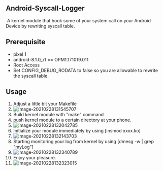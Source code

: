 Android-Syscall-Logger
---

​	A kernel module that hook some of your system call on your Android Device by rewriting  syscall table.

Prerequisite
---

- pixel 1
- android-8.1.0_r1 == OPM1.171019.011
- Root Access
- Set CONFIG_DEBUG_RODATA to false so you are allowable to rewrite the syscall table.

## Usage

1. Adjust a little bit your Makefile
2. ![image-20210228131545707](https://github.com/Katana-O/Android-Syscall-Logger/blob/main/images/1.png)
3. Build kernel module with "make" command
4. push kernel module to a certain directory at your phone.
5. ![image-20210228132042785](https://github.com/Katana-O/Android-Syscall-Logger/blob/main/images/2.png)
6. Initialize your module immediately by using [insmod xxxx.ko]
7. ![image-20210228132143703](https://github.com/Katana-O/Android-Syscall-Logger/blob/main/images/3.png)
8. Starting monitoring your log from kernel by using [dmesg -w | grep "myLog"]
9. ![image-20210228132340789](https://github.com/Katana-O/Android-Syscall-Logger/blob/main/images/4.png)
10. Enjoy your pleasure.
11. ![image-20210228132323015](https://github.com/Katana-O/Android-Syscall-Logger/blob/main/images/5.png)

